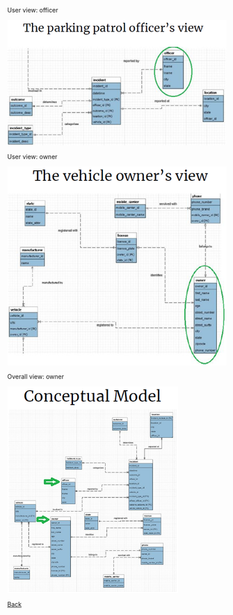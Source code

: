 User view: officer

![DB view from patrol](./db_view_patrol.png)

User view: owner

![DB view from owner](./db_view_owner.png)

Overall view: owner

![Overall Conceptual Model](./db_concept_model.png)

[Back](../)
